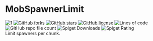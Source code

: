 # MobSpawnerLimit
![1](https://img.shields.io/github/issues/TheViperShow/MobSpawnerLimit?style=plastic) [![GitHub forks](https://img.shields.io/github/forks/TheViperShow/MobSpawnerLimit?style=plastic)](https://github.com/TheViperShow/MobSpawnerLimit/network) [![GitHub stars](https://img.shields.io/github/stars/TheViperShow/MobSpawnerLimit?style=plastic)](https://github.com/TheViperShow/MobSpawnerLimit/stargazers) [![GitHub license](https://img.shields.io/github/license/TheViperShow/MobSpawnerLimit?style=plastic)](https://github.com/TheViperShow/MobSpawnerLimit/blob/master/LICENSE) ![Lines of code](https://img.shields.io/tokei/lines/github/TheViperShow/MobSpawnerLimit?style=plastic) ![GitHub repo file count](https://img.shields.io/github/directory-file-count/TheViperShow/MobSpawnerLimit?style=plastic) ![Spiget Downloads](https://img.shields.io/spiget/downloads/75374?style=plastic)  ![Spiget Rating](https://img.shields.io/spiget/rating/75374?style=plastic)
<br>
Limit spawners per chunk.
